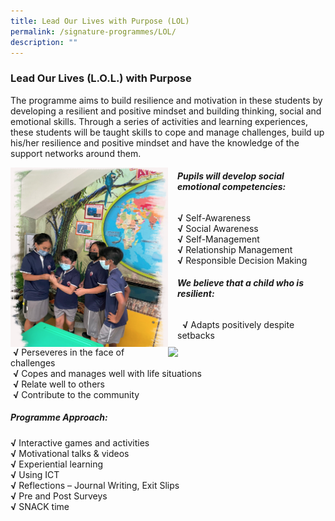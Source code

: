 ```yaml
---
title: Lead Our Lives with Purpose (LOL)
permalink: /signature-programmes/LOL/
description: ""
---
```

### Lead Our Lives (L.O.L.) with Purpose

The programme aims to build resilience and motivation in these students by developing a resilient and positive mindset and building thinking, social and emotional skills. Through a series of activities and learning experiences, these students will be taught skills to cope and manage challenges, build up his/her resilience and positive mindset and have the knowledge of the support networks around them.

<img src="/images/lolwp1.png" style="width:50%;margin-right:15px;" align = "left">

###### **Pupils will develop social emotional competencies:**

**√** Self-Awareness  
**√** Social Awareness  
**√** Self-Management  
**√** Relationship Management  
**√** Responsible Decision Making

<img src="/images/lolwp2.png" style="width:50%;margin-left:15px;" align = "right">

###### **We believe that a child who is resilient:**

  **√** Adapts positively despite setbacks  
 **√** Perseveres in the face of challenges  
 **√** Copes and manages well with life situations  
 **√** Relate well to others  
 **√** Contribute to the community
		
##### **Programme Approach:**

**√** Interactive games and activities  
**√** Motivational talks & videos   
**√** Experiential learning  
**√** Using ICT   
**√** Reflections – Journal Writing, Exit Slips  
**√** Pre and Post Surveys  
**√** SNACK time